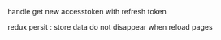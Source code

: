


handle get new accesstoken with refresh token 

redux persit : store data do not disappear when reload pages


